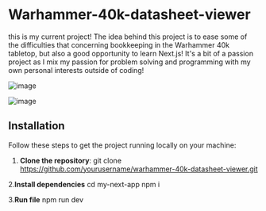# Warhammer-40k-datasheet-viewer

this is my current project! The idea behind this project is to ease some of the difficulties that concerning bookkeeping in the Warhammer 40k tabletop, but also a good opportunity to learn Next.js!
It's a bit of a passion project as I mix my passion for problem solving and programming with my own personal interests outside of coding!

![image](https://github.com/user-attachments/assets/c00d4537-9251-458b-9078-65cd22663fd3)

![image](https://github.com/user-attachments/assets/d1d7eebb-8c0a-4528-bc89-0cc50f7f67d7)

## Installation

Follow these steps to get the project running locally on your machine:

1. **Clone the repository**:
   git clone https://github.com/yourusername/warhammer-40k-datasheet-viewer.git
   
2.**Install dependencies**
   cd my-next-app
   npm i
   
3.**Run file**
   npm run dev
